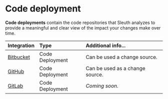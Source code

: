 # Code deployment

**Code deployments** contain the code repositories that Sleuth analyzes to provide a meaningful and clear view of the impact your changes make over time. 

| Integration | Type | Additional info... |
| :--- | :--- | :--- |
| [Bitbucket](bitbucket.md) | Code Deployment | Can be used a change source.  |
| [GitHub](github.md) | Code Deployment | Can be used as a change source.  |
| [GitLab](gitlab.md) | Code Deployment | _Coming soon._ |

